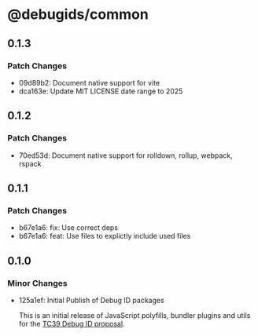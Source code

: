 # @debugids/common

## 0.1.3

### Patch Changes

- 09d89b2: Document native support for vite
- dca163e: Update MIT LICENSE date range to 2025

## 0.1.2

### Patch Changes

- 70ed53d: Document native support for rolldown, rollup, webpack, rspack

## 0.1.1

### Patch Changes

- b67e1a6: fix: Use correct deps
- b67e1a6: feat: Use files to explictly include used files

## 0.1.0

### Minor Changes

- 125a1ef: Initial Publish of Debug ID packages

  This is an initial release of JavaScript polyfills, bundler plugins and utils
  for the [TC39 Debug ID
  proposal](https://github.com/tc39/source-map/blob/main/proposals/debug-id.md).

